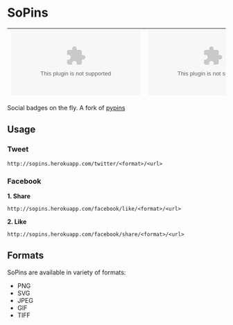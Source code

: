 SoPins 
=================

| ![](http://sopins.herokuapp.com/facebook/share/png/https://www.google.com) | ![](http://sopins.herokuapp.com/facebook/like/png/https://www.google.com) | ![](http://sopins.herokuapp.com/twitter/png/https://www.google.com) |
| --- | ---- | ----- |

Social badges on the fly. A fork of [pypins](https://github.com/badges/pypipins)

## Usage

### Tweet

    http://sopins.herokuapp.com/twitter/<format>/<url>

### Facebook

  **1. Share**

    http://sopins.herokuapp.com/facebook/like/<format>/<url>

  **2. Like**

    http://sopins.herokuapp.com/facebook/share/<format>/<url>

## Formats

SoPins are available in variety of formats:

- PNG
- SVG
- JPEG
- GIF
- TIFF
